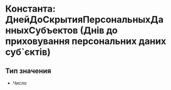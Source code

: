 ﻿# Константа: ДнейДоСкрытияПерсональныхДанныхСубъектов (Днів до приховування персональних даних суб`єктів)

## Тип значения

- Число

